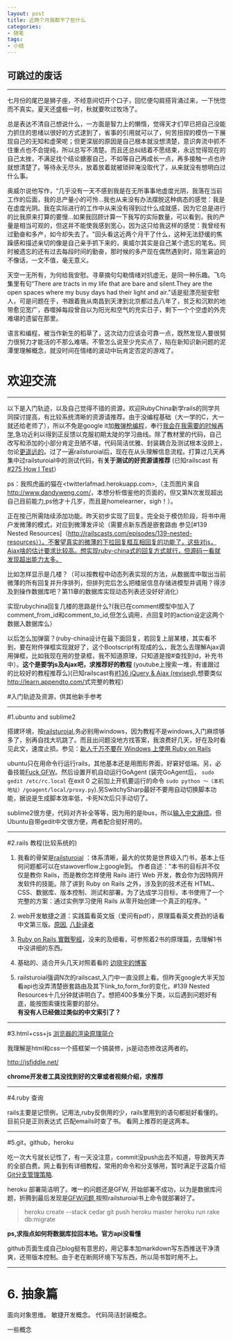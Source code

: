 ```yaml
---
layout: post
title: 近两个月我都干了些什么
categories:
- 随笔
tags:
- 小结
---
```




## 可跳过的废话
***


七月份的尾巴是狮子座，不经意间切开个口子，回忆便勾肩搭背涌过来，一下恍惚而不真实。夏天还盛极一时，秋就要吹过牧场了。

总是表达不清自己想说什么，一方面是智力上的懒惰，觉得天才们早已把自己没能力抓住的思绪以很好的方式逮到了，省事的引用就可以了，何苦扭捏的模仿一下展现自己的无知和虚荣呢；但更深层的原因是自己根本就没想清楚，意识奔流中抓不住重点也不会提纯，所以总写不清楚。而且还总纠结着不愿结束，永远觉得现在的自己太挫，不满足找个结论搪塞自己，不如等自己再成长一点，再多接触一点也许就想清楚了。等待永无尽头，放着放着就被琐碎淹没取代了，从来就没有想明白过什么事。

奥威尔说他写作，“几乎没有一天不感到我是在无所事事地虚度光阴，我落在当前工作的后面，我的总产量小的可怜...我也从来没有办法摆脱这种病态的感觉：我是在虚度光阴。我在实际进行的工作中从来没有得到过什么成就感，因为它总是进行的比我原来打算的要慢...如果我回顾计算一下我写的实际数量，可以看到，我的产量是相当可观的，但这并不能使我感到宽心，因为这只给我这样的感觉：我曾经有过勤奋和多产，如今却失去了。"回头看这近两个月干了什么，这种无法舒缓的焦躁感和描述亲切的像是自己亲手抓下来的，奥威尔其实是自己某个遗忘的笔名。同时被遗忘的还有过去每段时间的勤奋，那时候的多产现在偶然遇到时，陌生窘迫的不像话，一文不值，毫无意义。

天空一无所有，为何给我安慰。寻章摘句勾勒情绪对抗虚无，是同一种乐趣。飞鸟集里有句“There are tracts in my life that are bare and silent.They are the open spaces where my busy days had their light and air."话是挺漂亮挺安慰人，可是问题在于，书跟着我从南昌到天津到北京都过去八年了，贫乏和沉默的地带愈见宽广，吞噬掉每段曾自以为阳光和空气的充实日子，剩下一个个空虚的外壳难堪的遗留在那里。

语言和编程，被当作新生的稻草了，这次动力应该会可靠一点，既然发现人要很努力很努力才能活的不那么难堪。不管怎么说至少充实点了，陷在新知识新问题的泥潭里理解概念，就没时间在情绪的波动中玩肯定否定的游戏了。


# 欢迎交流
***

以下是入门轨迹，以及自己觉得不错的资源，欢迎RubyChina新学rails的同学共同探讨提高，有比较系统清晰的资源请推荐。由于没编程基础（大一学的C，大一就还给老师了），所以不免是google it加[散弹枪编程](http://coolshell.cn/articles/2058.html)，奉行[我会在我需要的时候再学](http://coolshell.cn/articles/4235.html),急功近利以得到正反馈以克服初期太陡的学习曲线。除了教材里的代码，自己改写和添加的小部分肯定丑陋不堪，代码简洁优雅、封装耦合及测试根本没顾上，勿论[更遥远的](http://coolshell.cn/articles/6043.html)。过了一遍railsturoial后，现在在从头理解信息流程。打算过几天再集中过railsturoial中的测试代码，有**关于测试的好资源请推荐**
(已知railscast 有 [#275 How I Test](http://railscasts.com/episodes/275-how-i-test)）

ps：我照虎画的猫在<twitterlafmad.herokuapp.com>,（主页图片来自<http://www.dandyweng.com/>，本想分析借鉴他的页面的，但又第N次发现超出自己目前能力,ps他才十几岁，而且是homelearner，sigh！）。

正在按己所需陆续添加功能。昨天初步实现了回复。完全处于模仿阶段，将书中用户发微薄的模式，对应到微薄发评论（需要点新东西是嵌套路由 参见[#139 Nested Resources]（http://railscasts.com/episodes/139-nested-resources））。不奢望真实的微薄的下拉回复框互相回复的功能了，这些对js，Ajax啥的估计要求比较高。想实现ruby-china式的回复方式就行，但源码一看就发现超出能力太多。

比如怎样显示是几楼？（可以按教程中动态列表实现的方法，从数据库中取出当前微薄的所有回复并升序排列，但排列完后怎么把楼层信息存储进模型并调用？得涉及到操作数据库吧？第11章的数据库实现动态列表还没好好消化）

实现rubychina回复几楼的思路是什么?(我已在comment模型中加入了comment_from_id和comment_to_id,但怎么调用，点回复时的action设定这两个数据入数据库么）

以后怎么加弹窗？(ruby-china设计在最下面回复，若回复上层某楼，其实看不到，要在附件弹框实现就好了，这个Bootscript有现成的么，我怎么去理解Ajax调用弹框，比如我现在用的登录框，我不知道原理，只知道是按#查找到Id，补充书中）。**这个是要学js及Ajax吧，求推荐好的教程** (youtube上搜索一堆，有谁跟过的比较好的教程推荐么)(已知railscast有[#136 jQuery & Ajax (revised)](http://railscasts.com/episodes/136-jquery-ajax-revised),想要类似<http://learn.appendto.com/>式完整的教程）



#入门轨迹及资源，供其他新手参考

***


#1.ubuntu and sublime2

搭建环境，按[railsturoial](http://railstutorial-china.org/chapter1.html),务必别用windows，因为教程不是windows,入门麻烦够多了，别再自找大坑跳了。而且出问题没地方找答案，我浪费好几天，好在及时看见此文，速度止损。参见：[新人千万不要在 Windows 上使用 Ruby on Rails](http://ruby-china.org/topics/1020)

ubuntu只在用命令行运行rails，其他基本还是用图形界面，好窘好低端。另，必备技能[Fuck GFW](https://code.google.com/p/smartladder/)。然后设置开机自动运行GoAgent (装完GoAgent后， `sudo gedit /etc/rc.local`  在exit 0 之前加上开机要运行的命令 `sudo python ～（本机地址）/goagent/local/proxy.py`).另SwitchySharp最好不要用自动切换脚本功能，据说是生成脚本效率低，卡死N次后只手动切了。

sublime2很方便，代码对齐补全等等，因为用的是Ibus，所以[输入中文麻烦](http://www.zhihu.com/question/20163104)。但Ubuntu自带gedit中文很方便，两者配合挺好用的。
    
***

#2.rails 教程(比较系统的)
    
1. 我看的骨架是[railsturoial](http://railstutorial-china.org/) ：体系清晰，最大的优势是世界级入门书，基本上任何问题都可以在stawoverflow上google到。
作者自述："本书的目标并不仅仅是教你 Rails，而是教你怎样使用 Rails 进行 Web 开发，教会你为因特网开发软件的技能。除了讲到 Ruby on Rails 之外，涉及到的技术还有 HTML、CSS、数据库、版本控制、测试和部署。为了达成学习目标，本书使用了一个完整的方案：通过实例学习使用 Rails 从零开始创建一个真正的程序。"

2. web开发敏捷之道：实践篇看英文版（爱问有pdf），原理篇看英文费劲的话看中文第三版。[原因](http://book.douban.com/review/5742382/), [八卦译者](http://ruby-china.org/topics/11956)

3. [Ruby on Rails 實戰聖經](http://ihower.tw/rails3/)，没来的及细看，可参照着2书的原理篇，去理解1书中没讲细的东西。

4. 基础的、适合开头几天对照着看的 [边晓宇的博客](http://blog.csdn.net/ABBuggy/article/category/1109245/3)

5. railsturoial强调N次的railscast,入门中一直没顾上看。但昨天google大半天加看api也没弄清楚嵌套路由及其下link_to,form_for的变化，#139 Nested Resources十几分钟就讲明白了。想把400多集分下类，以后遇到问题好有底，能按图索骥找需要的部分。   
**有没有人已经做过类似的中文索引了？**

***

#3.html+css+js
[浏览器的渲染原理简介](http://coolshell.cn/articles/9666.html)  

我理解是html和css一个搭框架一个搞装修，js是动态修改这两者的。
    
http://jsfiddle.net/

**chrome开发者工具没找到好的文章或者视频介绍，求推荐**

***

#4.ruby 查询

rails主要是记惯例，记用法,ruby反倒用的少，rails里用到的语句都挺好看懂的。目前只是正则表达式 匹配emails时查了书。
看网上推荐的是这两本。

***

#5.git，github，heroku

吃一次大亏就长记性了，有一天没注意，commit没push出去不知道，导致两天弄的全部白费。网上看到有详细教程，常用的命令和分支够用，暂时满足于这篇介绍[Git分支管理策略](http://www.ruanyifeng.com/blog/2012/07/git.html).

heroku 部署简洁明了。唯一的问题还是GFW, 开始部署不成功，以为是数据库问题，折腾到最后发现是[GFW问题](http://ruby-china.org/topics/10813),按照railsturoial书上命令就部署好了。
>heroku create --stack cedar
>git push heroku master
>heroku run rake db:migrate

**ps,求指点如何将数据库拉回本地。官方api没看懂**


github页面生成自己blog挺有意思的，用记事本加markdown写东西推送干净清爽，还带版本控制。由于老在断网环境下写东西，所以简书暂时用不上。

***
# 6. 抽象篇
面向对象思维。
敏捷开发概念。
代码简洁封装概念。


一些概念
    

    


